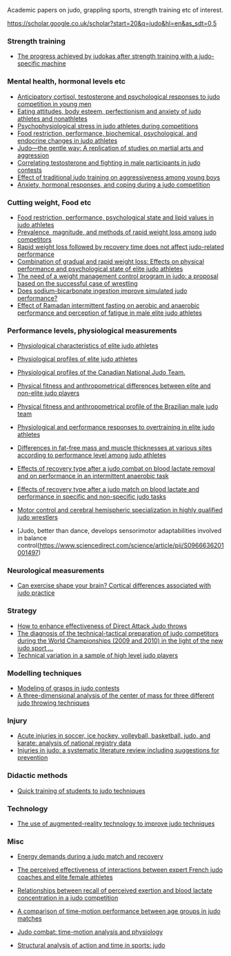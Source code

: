 Academic papers on judo, grappling sports, strength training etc of interest.

https://scholar.google.co.uk/scholar?start=20&q=judo&hl=en&as_sdt=0,5

### Strength training
- [The progress achieved by judokas after strength training with a judo-specific machine](https://www.ncbi.nlm.nih.gov/pmc/articles/PMC3863927/)


### Mental health, hormonal levels etc
- [Anticipatory cortisol, testosterone and psychological responses to judo competition in young men](https://www.sciencedirect.com/science/article/pii/S0306453002000288)
- [Eating attitudes, body esteem, perfectionism and anxiety of judo athletes and nonathletes](
https://www.thieme-connect.com/products/ejournals/html/10.1055/s-2006-924334)
- [Psychophysiological stress in judo athletes during competitions](https://www.researchgate.net/profile/Claude_Ferrand/publication/11894841_Psychophysiological_stress_in_judo_athletes_during_competition/links/0912f5131beeaa27ee000000.pdf)
- [Food restriction, performance, biochemical, psychological, and endocrine changes in judo athletes](http://www.judoliitto.fi/site/assets/files/4107/foodrestrictiondegoutte.pdf)
- [Judo—the gentle way: A replication of studies on martial arts and aggression](http://journals.sagepub.com/doi/abs/10.2466/pms.1999.88.3.992)
- [Correlating testosterone and fighting in male participants in judo contests](https://www.sciencedirect.com/science/article/pii/S0031938499001687)
- [Effect of traditional judo training on aggressiveness among young boys](http://journals.sagepub.com/doi/abs/10.2466/pms.2002.94.1.21)
- [Anxiety, hormonal responses, and coping during a judo competition](https://onlinelibrary.wiley.com/doi/abs/10.1002/1098-2337(20010101/31)27:1%3C55::AID-AB5%3E3.0.CO;2-H)


### Cutting weight, Food etc
- [Food restriction, performance, psychological state and lipid values in judo athletes](http://www.judoliitto.fi.pwire.fi/site/assets/files/4107/food_restriction.pdf)
- [Prevalence, magnitude, and methods of rapid weight loss among judo competitors](https://www.escueladefrutos.es/wp-content/uploads/2012/12/artioli_prevalence_magnitude_and_methods_of_rapid_weight_loss_among_judo_competitors_2009.pdf)
- [Rapid weight loss followed by recovery time does not affect judo-related performance](https://shapeamerica.tandfonline.com/doi/abs/10.1080/02640410903428574)
- [Combination of gradual and rapid weight loss: Effects on physical performance and psychological state of elite judo athletes](https://www.tandfonline.com/doi/abs/10.1080/02640410802413214)
- [The need of a weight management control program in judo: a proposal based on the successful case of wrestling](https://jissn.biomedcentral.com/articles/10.1186/1550-2783-7-15)
- [Does sodium-bicarbonate ingestion improve simulated judo performance?](http://journals.humankinetics.com/doi/abs/10.1123/ijsnem.17.2.206)
- [Effect of Ramadan intermittent fasting on aerobic and anaerobic performance and perception of fatigue in male elite judo athletes](https://journals.lww.com/nsca-jscr/Abstract/2009/12000/Effect_of_Ramadan_Intermittent_Fasting_on_Aerobic.39.aspx)


### Performance levels, physiological measurements
- [Physiological characteristics of elite judo athletes](https://www.thieme-connect.com/products/ejournals/abstract/10.1055/s-2007-1024667)
- [Physiological profiles of elite judo athletes](https://link.springer.com/article/10.2165/11538580-000000000-00000)
- [Physiological profiles of the Canadian National Judo Team.](https://europepmc.org/abstract/med/2819609)
- [Physical fitness and anthropometrical differences between elite and non-elite judo players](http://www.academia.edu/download/41680373/Physical_fitness_and_anthropometrical_di20160128-30781-13i2iv.pdf)
- [Physical fitness and anthropometrical profile of the Brazilian male judo team](https://www.jstage.jst.go.jp/article/jpa2/26/2/26_2_59/_article/-char/ja/)

- [Physiological and performance responses to overtraining in elite judo athletes](https://www.researchgate.net/profile/Robin_Callister/publication/20869343_Physiological_and_performance_responses_to_overtraining_in_elite_judo_athletes/links/5813338508aeb720f6825e7b/Physiological-and-performance-responses-to-overtraining-in-elite-judo-athletes.pdf)
- [Differences in fat-free mass and muscle thicknesses at various sites according to performance level among judo athletes](http://www.judoliitto.fi/site/assets/files/4107/differences_20in_20fat-free_20mass.pdf)

- [Effects of recovery type after a judo combat on blood lactate removal and on performance in an intermittent anaerobic task](https://www.researchgate.net/profile/Fabio_Nakamura/publication/8883112_Effects_of_recovery_type_after_a_judo_combat_on_blood_lactate_removal_and_on_performance_in_an_intermittent_anaerobic_task/links/00b7d51f67e4ea2ba0000000/Effects-of-recovery-type-after-a-judo-combat-on-blood-lactate-removal-and-on-performance-in-an-intermittent-anaerobic-task.pdf)
- [Effects of recovery type after a judo match on blood lactate and performance in specific and non-specific judo tasks](https://link.springer.com/article/10.1007/s00421-009-1134-2)

- [Motor control and cerebral hemispheric specialization in highly qualified judo wrestlers](https://www.sciencedirect.com/science/article/pii/S0028393201002275)
- [Judo, better than dance, develops sensorimotor adaptabilities involved in balance control(https://www.sciencedirect.com/science/article/pii/S0966636201001497)

### Neurological measurements
- [Can exercise shape your brain? Cortical differences associated with judo practice](https://www.sciencedirect.com/science/article/pii/S1440244008002144)


### Strategy
- [How to enhance effectiveness of Direct Attack Judo throws](https://arxiv.org/vc/arxiv/papers/1401/1401.1102v1.pdf)
- [The diagnosis of the technical-tactical preparation of judo competitors during the World Championships (2009 and 2010) in the light of the new judo sport …]()
- [Technical variation in a sample of high level judo players](http://journals.sagepub.com/doi/abs/10.2466/pms.106.3.859-869)


### Modelling techniques
- [Modeling of grasps in judo contests](https://www.tandfonline.com/doi/abs/10.1080/24748668.2010.11868518)
- [A three-dimensional analysis of the center of mass for three different judo throwing techniques](https://www.ncbi.nlm.nih.gov/pmc/articles/PMC3863919/)


### Injury
- [Acute injuries in soccer, ice hockey, volleyball, basketball, judo, and karate: analysis of national registry data](
https://www.bmj.com/content/311/7018/1465.abstract)
- [Injuries in judo: a systematic literature review including suggestions for prevention](https://bjsm.bmj.com/content/47/18/1139.short)


### Didactic methods
- [Quick training of students to judo techniques](https://papers.ssrn.com/sol3/papers.cfm?abstract_id=2782372)


### Technology
- [The use of augmented-reality technology to improve judo techniques](https://www.researchgate.net/publication/318886784_The_use_of_augmented-reality_technology_to_improve_judo_techniques_Premises_assumptions_methodology_research_tools_preliminary_scenarios_-_The_first_stage_of_the_study)


### Misc
- [Energy demands during a judo match and recovery](http://bjsm.bmj.com/content/37/3/245.short)
- [The perceived effectiveness of interactions between expert French judo coaches and elite female athletes](http://journals.humankinetics.com/doi/abs/10.1123/tsp.12.3.317)
- [Relationships between recall of perceived exertion and blood lactate concentration in a judo competition](http://journals.sagepub.com/doi/abs/10.2466/pms.2001.92.3c.1139)

- [A comparison of time-motion performance between age groups in judo matches](https://shapeamerica.tandfonline.com/doi/abs/10.1080/02640414.2012.679675)
- [Judo combat: time-motion analysis and physiology](https://www.tandfonline.com/doi/abs/10.1080/24748668.2013.11868676)
- [Structural analysis of action and time in sports: judo](https://www.degruyter.com/view/j/jqas.2010.6.4/jqas.2010.6.4.1226/jqas.2010.6.4.1226.pdf)
